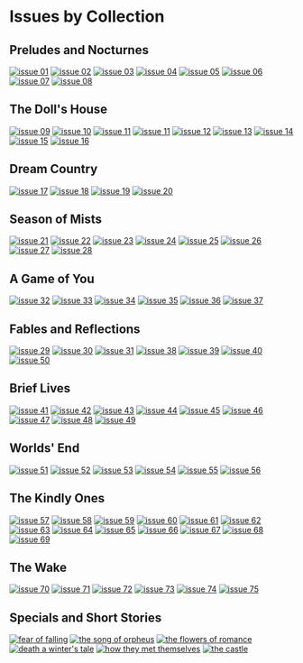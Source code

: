 # Issues by Collection

## Preludes and Nocturnes

[![issue 01](thumbnails/sandman.01/page00.jpg)](sandman.01.md)
[![issue 02](thumbnails/sandman.02/page00.jpg)](sandman.02.md)
[![issue 03](thumbnails/sandman.03/page00.jpg)](sandman.03.md)
[![issue 04](thumbnails/sandman.04/page00.jpg)](sandman.04.md)
[![issue 05](thumbnails/sandman.05/page00.jpg)](sandman.05.md)
[![issue 06](thumbnails/sandman.06/page00.jpg)](sandman.06.md)
[![issue 07](thumbnails/sandman.07/page00.jpg)](sandman.07.md)
[![issue 08](thumbnails/sandman.08/page00.jpg)](sandman.08.md)

## The Doll's House

[![issue 09](thumbnails/sandman.09/page00.jpg)](sandman.09.md)
[![issue 10](thumbnails/sandman.10/page00.jpg)](sandman.10.md)
[![issue 11](thumbnails/sandman.11/page00.jpg)](sandman.11.md)
[![issue 11](thumbnails/sandman.11/page00.jpg)](sandman.11.md)
[![issue 12](thumbnails/sandman.12/page00.jpg)](sandman.12.md)
[![issue 13](thumbnails/sandman.13/page00.jpg)](sandman.13.md)
[![issue 14](thumbnails/sandman.14/page00.jpg)](sandman.14.md)
[![issue 15](thumbnails/sandman.15/page00.jpg)](sandman.15.md)
[![issue 16](thumbnails/sandman.16/page00.jpg)](sandman.16.md)

## Dream Country

[![issue 17](thumbnails/sandman.17/page00.jpg)](sandman.17.md)
[![issue 18](thumbnails/sandman.18/page00.jpg)](sandman.18.md)
[![issue 19](thumbnails/sandman.19/page00.jpg)](sandman.19.md)
[![issue 20](thumbnails/sandman.20/page00.jpg)](sandman.20.md)

## Season of Mists

[![issue 21](thumbnails/sandman.21/page00.jpg)](sandman.21.md)
[![issue 22](thumbnails/sandman.22/page00.jpg)](sandman.22.md)
[![issue 23](thumbnails/sandman.23/page00.jpg)](sandman.23.md)
[![issue 24](thumbnails/sandman.24/page00.jpg)](sandman.24.md)
[![issue 25](thumbnails/sandman.25/page00.jpg)](sandman.25.md)
[![issue 26](thumbnails/sandman.26/page00.jpg)](sandman.26.md)
[![issue 27](thumbnails/sandman.27/page00.jpg)](sandman.27.md)
[![issue 28](thumbnails/sandman.28/page00.jpg)](sandman.28.md)

## A Game of You

[![issue 32](thumbnails/sandman.32/page00.jpg)](sandman.32.md)
[![issue 33](thumbnails/sandman.33/page00.jpg)](sandman.33.md)
[![issue 34](thumbnails/sandman.34/page00.jpg)](sandman.34.md)
[![issue 35](thumbnails/sandman.35/page00.jpg)](sandman.35.md)
[![issue 36](thumbnails/sandman.36/page00.jpg)](sandman.36.md)
[![issue 37](thumbnails/sandman.37/page00.jpg)](sandman.37.md)

## Fables and Reflections

[![issue 29](thumbnails/sandman.29/page00.jpg)](sandman.29.md)
[![issue 30](thumbnails/sandman.30/page00.jpg)](sandman.30.md)
[![issue 31](thumbnails/sandman.31/page00.jpg)](sandman.31.md)
[![issue 38](thumbnails/sandman.38/page00.jpg)](sandman.38.md)
[![issue 39](thumbnails/sandman.39/page00.jpg)](sandman.39.md)
[![issue 40](thumbnails/sandman.40/page00.jpg)](sandman.40.md)
[![issue 50](thumbnails/sandman.50/page00.jpg)](sandman.50.md)

## Brief Lives

[![issue 41](thumbnails/sandman.41/page00.jpg)](sandman.41.md)
[![issue 42](thumbnails/sandman.42/page00.jpg)](sandman.42.md)
[![issue 43](thumbnails/sandman.43/page00.jpg)](sandman.43.md)
[![issue 44](thumbnails/sandman.44/page00.jpg)](sandman.44.md)
[![issue 45](thumbnails/sandman.45/page00.jpg)](sandman.45.md)
[![issue 46](thumbnails/sandman.46/page00.jpg)](sandman.46.md)
[![issue 47](thumbnails/sandman.47/page00.jpg)](sandman.47.md)
[![issue 48](thumbnails/sandman.48/page00.jpg)](sandman.48.md)
[![issue 49](thumbnails/sandman.49/page00.jpg)](sandman.49.md)

## Worlds' End

[![issue 51](thumbnails/sandman.51/page00.jpg)](sandman.51.md)
[![issue 52](thumbnails/sandman.52/page00.jpg)](sandman.52.md)
[![issue 53](thumbnails/sandman.53/page00.jpg)](sandman.53.md)
[![issue 54](thumbnails/sandman.54/page00.jpg)](sandman.54.md)
[![issue 55](thumbnails/sandman.55/page00.jpg)](sandman.55.md)
[![issue 56](thumbnails/sandman.56/page00.jpg)](sandman.56.md)

## The Kindly Ones

[![issue 57](thumbnails/sandman.57/page00.jpg)](sandman.57.md)
[![issue 58](thumbnails/sandman.58/page00.jpg)](sandman.58.md)
[![issue 59](thumbnails/sandman.59/page00.jpg)](sandman.59.md)
[![issue 60](thumbnails/sandman.60/page00.jpg)](sandman.60.md)
[![issue 61](thumbnails/sandman.61/page00.jpg)](sandman.61.md)
[![issue 62](thumbnails/sandman.62/page00.jpg)](sandman.62.md)
[![issue 63](thumbnails/sandman.63/page00.jpg)](sandman.63.md)
[![issue 64](thumbnails/sandman.64/page00.jpg)](sandman.64.md)
[![issue 65](thumbnails/sandman.65/page00.jpg)](sandman.65.md)
[![issue 66](thumbnails/sandman.66/page00.jpg)](sandman.66.md)
[![issue 67](thumbnails/sandman.67/page00.jpg)](sandman.67.md)
[![issue 68](thumbnails/sandman.68/page00.jpg)](sandman.68.md)
[![issue 69](thumbnails/sandman.69/page00.jpg)](sandman.69.md)

## The Wake

[![issue 70](thumbnails/sandman.70/page00.jpg)](sandman.70.md)
[![issue 71](thumbnails/sandman.71/page00.jpg)](sandman.71.md)
[![issue 72](thumbnails/sandman.72/page00.jpg)](sandman.72.md)
[![issue 73](thumbnails/sandman.73/page00.jpg)](sandman.73.md)
[![issue 74](thumbnails/sandman.74/page00.jpg)](sandman.74.md)
[![issue 75](thumbnails/sandman.75/page00.jpg)](sandman.75.md)

## Specials and Short Stories

[![fear of falling](thumbnails/sandman-vertigopreview/page03.jpg)](sandman-vertigopreview.md)
[![the song of orpheus](thumbnails/sandman-special1/page00.jpg)](sandman-special1.md)
[![the flowers of romance](thumbnails/sandman-flowers-romance/page01.jpg)](sandman-flowers-romance.md)
[![death a winter's tale](thumbnails/sandman-death-winter/page01.jpg)](sandman-death-winter.md)
[![how they met themselves](thumbnails/sandman-how-met/page01.jpg)](sandman-how-met.md)
[![the castle](thumbnails/sandman-vertigojam1/page01.jpg)](sandman-vertigojam1.md)
